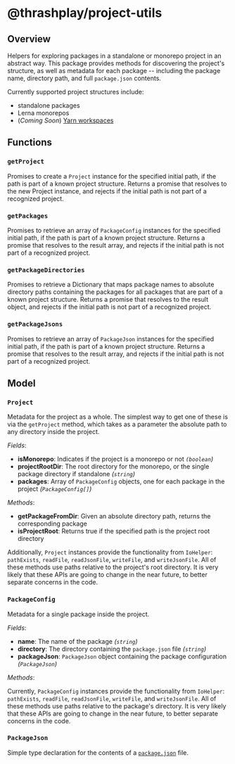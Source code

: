 # @thrashplay/project-utils

## Overview
Helpers for exploring packages in a standalone or monorepo project in an abstract way.
This package provides methods for discovering the project's structure, as well as metadata
for each package -- including the package name, directory path, and full `package.json`
contents.

Currently supported project structures include:
- standalone packages
- Lerna monorepos
- (*Coming Soon*) [Yarn workspaces](https://github.com/thrashplay/incubator-node/issues/1)

## Functions

### `getProject`
Promises to create a `Project` instance for the specified initial path, if the path is part
of a known project structure. Returns a promise that resolves to the new Project
instance, and rejects if the initial path is not part of a recognized project.

### `getPackages`
 Promises to retrieve an array of `PackageConfig` instances for the specified initial path, 
 if the path is part of a known project structure. Returns a promise that resolves 
 to the result array, and rejects if the initial path is not part of a recognized 
 project.

### `getPackageDirectories`
Promises to retrieve a Dictionary that maps package names to absolute directory paths containing
the packages for all packages that are part of a known project structure. Returns a 
promise that resolves to the result object, and rejects if the initial path is not part 
of a recognized project.

### `getPackageJsons`
Promises to retrieve an array of `PackageJson` instances for the specified initial path, 
if the path is part of a known project structure. Returns a promise that resolves 
to the result array, and rejects if the initial path is not part of a recognized 
project.

## Model

### `Project`

Metadata for the project as a whole. The simplest way to get one of these is via the `getProject` method, which takes
as a parameter the absolute path to any directory inside the project.

*Fields*:
- **isMonorepo**: Indicates if the project is a monorepo or not *`(boolean`)*
- **projectRootDir**: The root directory for the monorepo, or the single package directory if standalone *(`string`)*
- **packages**: Array of `PackageConfig` objects, one for each package in the project *(`PackageConfig[]`)*

*Methods*:
- **getPackageFromDir**: Given an absolute directory path, returns the corresponding package
- **isProjectRoot**: Returns true if the specified path is the project root directory

Additionally, `Project` instances provide the functionality from `IoHelper`: `pathExists`, `readFile`, `readJsonFile`,
`writeFile`, and `writeJsonFile`. All of these methods use paths relative to the project's root directory. 
It is very likely that these APIs are going to change in the near future, to better separate concerns
in the code.

### `PackageConfig`

Metadata for a single package inside the project.

*Fields*:
- **name**: The name of the package *(`string`)*
- **directory**: The directory containing the `package.json` file *(`string`)*
- **packageJson**: `PackageJson` object containing the package configuration *(`PackageJson`)*

*Methods*:

Currently, `PackageConfig` instances provide the functionality from `IoHelper`: `pathExists`, `readFile`, `readJsonFile`,
`writeFile`, and `writeJsonFile`. All of these methods use paths relative to the package's directory. 
It is very likely that these APIs are going to change in the near future, to better separate concerns
in the code.

### `PackageJson`
Simple type declaration for the contents of a [`package.json`](https://docs.npmjs.com/files/package.json) file.